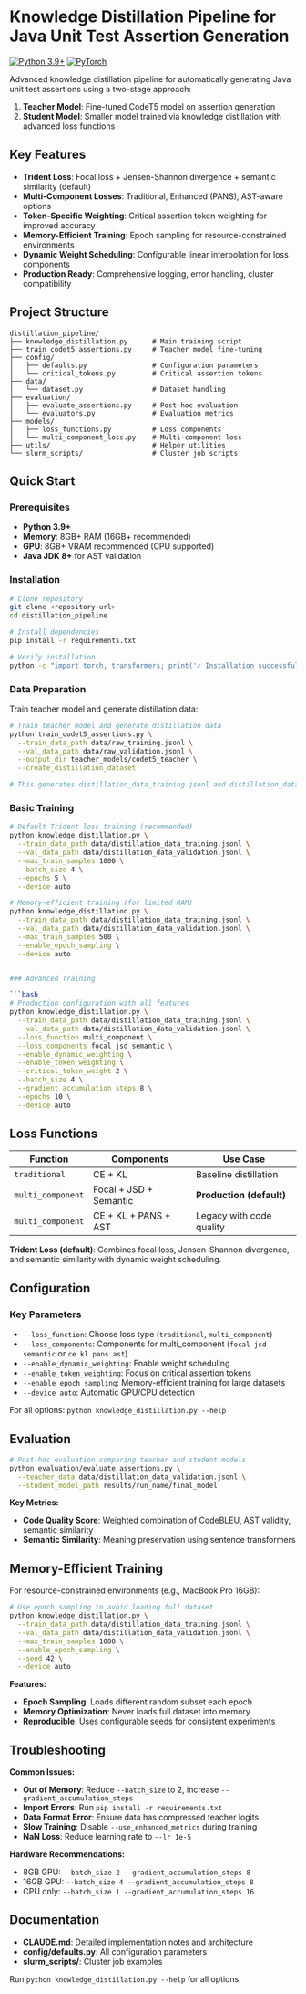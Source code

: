 # Knowledge Distillation Pipeline for Java Unit Test Assertion Generation

[![Python 3.9+](https://img.shields.io/badge/python-3.9+-blue.svg)](https://www.python.org/downloads/)
[![PyTorch](https://img.shields.io/badge/PyTorch-%23EE4C2C.svg?style=flat&logo=PyTorch&logoColor=white)](https://pytorch.org/)

Advanced knowledge distillation pipeline for automatically generating Java unit test assertions using a two-stage approach:

1. **Teacher Model**: Fine-tuned CodeT5 model on assertion generation
2. **Student Model**: Smaller model trained via knowledge distillation with advanced loss functions

## Key Features

- **Trident Loss**: Focal loss + Jensen-Shannon divergence + semantic similarity (default)
- **Multi-Component Losses**: Traditional, Enhanced (PANS), AST-aware options
- **Token-Specific Weighting**: Critical assertion token weighting for improved accuracy
- **Memory-Efficient Training**: Epoch sampling for resource-constrained environments
- **Dynamic Weight Scheduling**: Configurable linear interpolation for loss components
- **Production Ready**: Comprehensive logging, error handling, cluster compatibility

## Project Structure

```
distillation_pipeline/
├── knowledge_distillation.py      # Main training script
├── train_codet5_assertions.py     # Teacher model fine-tuning
├── config/
│   ├── defaults.py                # Configuration parameters
│   └── critical_tokens.py         # Critical assertion tokens
├── data/
│   └── dataset.py                 # Dataset handling
├── evaluation/
│   ├── evaluate_assertions.py     # Post-hoc evaluation
│   └── evaluators.py              # Evaluation metrics
├── models/
│   ├── loss_functions.py          # Loss components
│   └── multi_component_loss.py    # Multi-component loss
├── utils/                         # Helper utilities
└── slurm_scripts/                 # Cluster job scripts
```

## Quick Start

### Prerequisites

- **Python 3.9+**
- **Memory**: 8GB+ RAM (16GB+ recommended)
- **GPU**: 8GB+ VRAM recommended (CPU supported)
- **Java JDK 8+** for AST validation

### Installation

```bash
# Clone repository
git clone <repository-url>
cd distillation_pipeline

# Install dependencies
pip install -r requirements.txt

# Verify installation
python -c "import torch, transformers; print('✓ Installation successful')"
```

### Data Preparation

Train teacher model and generate distillation data:

```bash
# Train teacher model and generate distillation data
python train_codet5_assertions.py \
  --train_data_path data/raw_training.jsonl \
  --val_data_path data/raw_validation.jsonl \
  --output_dir teacher_models/codet5_teacher \
  --create_distillation_dataset

# This generates distillation_data_training.jsonl and distillation_data_validation.jsonl
```

### Basic Training

```bash
# Default Trident loss training (recommended)
python knowledge_distillation.py \
  --train_data_path data/distillation_data_training.jsonl \
  --val_data_path data/distillation_data_validation.jsonl \
  --max_train_samples 1000 \
  --batch_size 4 \
  --epochs 5 \
  --device auto

# Memory-efficient training (for limited RAM)
python knowledge_distillation.py \
  --train_data_path data/distillation_data_training.jsonl \
  --val_data_path data/distillation_data_validation.jsonl \
  --max_train_samples 500 \
  --enable_epoch_sampling \
  --device auto


### Advanced Training

```bash
# Production configuration with all features
python knowledge_distillation.py \
  --train_data_path data/distillation_data_training.jsonl \
  --val_data_path data/distillation_data_validation.jsonl \
  --loss_function multi_component \
  --loss_components focal jsd semantic \
  --enable_dynamic_weighting \
  --enable_token_weighting \
  --critical_token_weight 2 \
  --batch_size 4 \
  --gradient_accumulation_steps 8 \
  --epochs 10 \
  --device auto
```

## Loss Functions

| Function | Components | Use Case |
|----------|------------|----------|
| `traditional` | CE + KL | Baseline distillation |
| `multi_component` | Focal + JSD + Semantic | **Production (default)** |
| `multi_component` | CE + KL + PANS + AST | Legacy with code quality |

**Trident Loss (default)**: Combines focal loss, Jensen-Shannon divergence, and semantic similarity with dynamic weight scheduling.

## Configuration

### Key Parameters

- `--loss_function`: Choose loss type (`traditional`, `multi_component`)
- `--loss_components`: Components for multi_component (`focal jsd semantic` or `ce kl pans ast`) 
- `--enable_dynamic_weighting`: Enable weight scheduling
- `--enable_token_weighting`: Focus on critical assertion tokens
- `--enable_epoch_sampling`: Memory-efficient training for large datasets
- `--device auto`: Automatic GPU/CPU detection

For all options: `python knowledge_distillation.py --help`

## Evaluation

```bash
# Post-hoc evaluation comparing teacher and student models
python evaluation/evaluate_assertions.py \
  --teacher_data data/distillation_data_validation.jsonl \
  --student_model_path results/run_name/final_model
```

**Key Metrics:**
- **Code Quality Score**: Weighted combination of CodeBLEU, AST validity, semantic similarity
- **Semantic Similarity**: Meaning preservation using sentence transformers

## Memory-Efficient Training

For resource-constrained environments (e.g., MacBook Pro 16GB):

```bash
# Use epoch sampling to avoid loading full dataset
python knowledge_distillation.py \
  --train_data_path data/distillation_data_training.jsonl \
  --val_data_path data/distillation_data_validation.jsonl \
  --max_train_samples 1000 \
  --enable_epoch_sampling \
  --seed 42 \
  --device auto
```

**Features:**
- **Epoch Sampling**: Loads different random subset each epoch
- **Memory Optimization**: Never loads full dataset into memory
- **Reproducible**: Uses configurable seeds for consistent experiments

## Troubleshooting

**Common Issues:**
- **Out of Memory**: Reduce `--batch_size` to 2, increase `--gradient_accumulation_steps`
- **Import Errors**: Run `pip install -r requirements.txt`
- **Data Format Error**: Ensure data has compressed teacher logits
- **Slow Training**: Disable `--use_enhanced_metrics` during training
- **NaN Loss**: Reduce learning rate to `--lr 1e-5`

**Hardware Recommendations:**
- 8GB GPU: `--batch_size 2 --gradient_accumulation_steps 8`
- 16GB GPU: `--batch_size 4 --gradient_accumulation_steps 8` 
- CPU only: `--batch_size 1 --gradient_accumulation_steps 16`

## Documentation

- **CLAUDE.md**: Detailed implementation notes and architecture
- **config/defaults.py**: All configuration parameters
- **slurm_scripts/**: Cluster job examples

Run `python knowledge_distillation.py --help` for all options.
